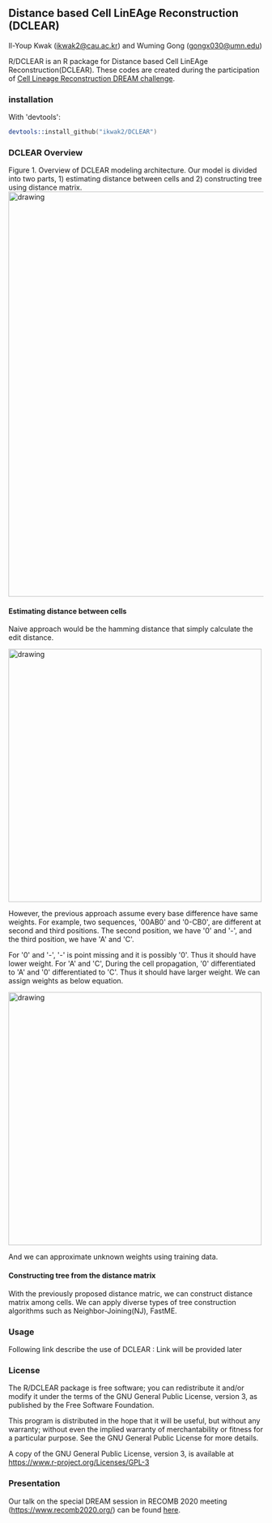 ## Distance based Cell LinEAge Reconstruction (DCLEAR)

Il-Youp Kwak (<ikwak2@cau.ac.kr>) and Wuming Gong (<gongx030@umn.edu>)

R/DCLEAR is an R package for Distance based Cell LinEAge Reconstruction(DCLEAR). These codes are created during the participation of [Cell Lineage Reconstruction DREAM challenge](https://www.synapse.org/#!Synapse:syn20692755/wiki/595096).

### installation

With 'devtools':
```S
devtools::install_github("ikwak2/DCLEAR")
```

### DCLEAR Overview 

Figure 1. Overview of DCLEAR modeling architecture. Our model is divided into two parts, 1) estimating distance between cells and 2) constructing tree using distance matrix.
<img src="https://ikwak2.github.io/tmpimages/modeling_overview.png" alt="drawing" width="800"/>

#### Estimating distance between cells

Naive approach would be the hamming distance that simply calculate the edit distance.

<img src="https://ikwak2.github.io/tmpimages/hamming.PNG" alt="drawing" width="500"/>

However, the previous approach assume every base difference have same weights. For example, two sequences, '00AB0' and '0-CB0', are different at second and third positions. The second position, we have '0' and '-', and the third position, we have 'A' and 'C'.

For '0' and '-', '-' is point missing and it is possibly '0'. Thus it should have lower weight.
For 'A' and 'C', During the cell propagation, '0' differentiated to 'A' and '0' differentiated to 'C'. Thus it should have larger weight.
We can assign weights as below equation.

<img src="https://ikwak2.github.io/tmpimages/whamming.PNG" alt="drawing" width="500"/>

And we can approximate unknown weights using training data.

#### Constructing tree from the distance matrix
With the previously proposed distance matric, we can construct distance matrix among cells. We can apply diverse types of tree construction algorithms such as Neighbor-Joining(NJ), FastME.


### Usage

Following link describe the use of DCLEAR : Link will be provided later


### License

The R/DCLEAR package is free software; you can redistribute it and/or
modify it under the terms of the GNU General Public License,
version 3, as published by the Free Software Foundation.

This program is distributed in the hope that it will be useful, but
without any warranty; without even the implied warranty of
merchantability or fitness for a particular purpose.  See the GNU
General Public License for more details.

A copy of the GNU General Public License, version 3, is available at
<https://www.r-project.org/Licenses/GPL-3>


### Presentation

Our talk on the special DREAM session in RECOMB 2020 meeting (https://www.recomb2020.org/) can be found [here](https://www.dropbox.com/s/a93q2lnqni6xf4q/RECOMB_2020_talk_final.pdf?dl=0).  
